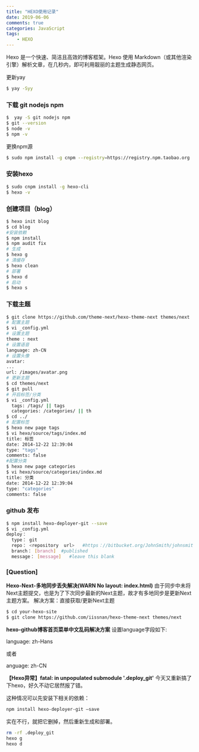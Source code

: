 ```yaml
---
title: "HEXO使用记录"
date: 2019-06-06
comments: true
categories: JavaScript
tags:
    - HEXO
---
```

Hexo 是一个快速、简洁且高效的博客框架。Hexo 使用 Markdown（或其他渲染引擎）解析文章，在几秒内，即可利用靓丽的主题生成静态网页。
 <!-- more -->

更新yay
```bash
$ yay -Syy
```
### 下载  git nodejs npm
```bash
$  yay -S git nodejs npm
$ git --version
$ node -v
$ npm -v
```
更换npm源
```bash
$ sudo npm install -g cnpm --registry=https://registry.npm.taobao.org
```
### 安装hexo
```bash
$ sudo cnpm install -g hexo-cli
$ hexo -v
```
### 创建项目（blog）
```bash
$ hexo init blog
$ cd blog
#安装依赖
$ npm install
$ npm audit fix
# 生成
$ hexo g
# 清缓存
$ hexo clean
# 部署
$ hexo d
# 启动
$ hexo s
```
### 下载主题
```bash
$ git clone https://github.com/theme-next/hexo-theme-next themes/next
# 配置主题
$ vi _config.yml
# 设置主题
theme : next
# 设置语音
language: zh-CN
# 设置头像
avatar:
...
url: /images/avatar.png
# 更新主题
$ cd themes/next
$ git pull
# 开启标签/分类
$ vi _config.yml
  tags: /tags/ || tags
  categories: /categories/ || th
$ cd ../
# 配置标签
$ hexo new page tags
$ vi hexo/source/tags/index.md
title: 标签
date: 2014-12-22 12:39:04
type: "tags"
comments: false
#配置分类
$ hexo new page categories
$ vi hexo/source/categories/index.md
title: 分类
date: 2014-12-22 12:39:04
type: "categories"
comments: false
```

### github 发布
```bash
$ npm install hexo-deployer-git --save
$ vi _config.yml
deploy：
  type： git    
  repo： <repository  url>   #https：//bitbucket.org/JohnSmith/johnsmith.bitbucket.io 
  branch： [branch]  #published 
  message： [message]   #leave this blank
```

 
### [Question] 
**Hexo-Next-多地同步丢失解决(WARN No layout: index.html)**
由于同步中未将Next主题提交，也是为了下次同步最新的Next主题，故才有多地同步是更新Next主题方案。
解决方案：直接获取/更新Next主题

```bash
$ cd your-hexo-site
$ git clone https://github.com/iissnan/hexo-theme-next themes/next
```

**hexo-github博客首页菜单中文乱码解决方案**
设置language字段如下:

language: zh-Hans

或者

anguage: zh-CN

**【Hexo异常】fatal: in unpopulated submodule '.deploy_git'**
今天又重新搞了下hexo，好久不动它居然报了错。

这种情况可以先安装下相关的依赖：

```bash
npm install hexo-deployer-git –save
```

实在不行，就把它删掉，然后重新生成和部署。

```bash
rm -rf .deploy_git
hexo g
hexo d
```